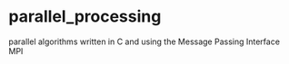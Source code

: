 # parallel_processing

parallel algorithms written in C and using the Message Passing Interface MPI 
